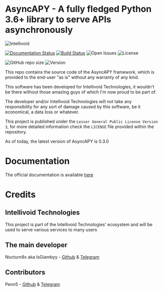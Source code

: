 # AsyncAPY - A fully fledged Python 3.6+ library to serve APIs asynchronously 

![Intellivoid](https://i.imgur.com/D7SOaJJ.png)

[![Documentation Status](https://readthedocs.org/projects/asyncapy/badge/?version=dev)](https://asyncapy.readthedocs.io/en/dev/?badge=dev) [![Build Status](https://travis-ci.com/intellivoid/AsyncAPY.svg?branch=dev)](https://travis-ci.com/intellivoid/AsyncAPY) ![Open Issues](https://img.shields.io/github/issues/intellivoid/AsyncAPY) ![License](https://img.shields.io/github/license/intellivoid/AsyncAPY)

![GitHub repo size](https://img.shields.io/github/repo-size/intellivoid/AsyncAPY) ![Version](https://img.shields.io/badge/version-0.2.5-blue)

This repo contains the source code of the AsyncAPY framework, which is provided to the end-user "as is" without any warranty of any kind. 

This software has been developed for Intellivoid Technologies, it wouldn't be there without those amazing guys of which I'm now proud to be part of.

The developer and/or Intellivoid Technologies will not take any responsibility for any sort of damage caused by this software, be it economical, a data loss or whatever. 

This project is published under the `Lesser General Public License Version 3`, for more detailed information check the `LICENSE` file provided within the repository. 

As of today, the latest version of AsyncAPY is 0.3.0

# Documentation

The official documentation is available [here](https://asyncapy.readthedocs.io)

# Credits

## Intellivoid Technologies

This project is part of the Intellivoid Technologies' ecosystem and will be used to serve various services to many users

## The main developer

Nocturn9x aka IsGiambyy - [Github](https://github.com/nocturn9x) & [Telegram](https://t.me/isgiambyy)

## Contributors

Penn5 - [Github](https://github.com/penn5) & [Telegram](https://t.me/Hackintosh5)

